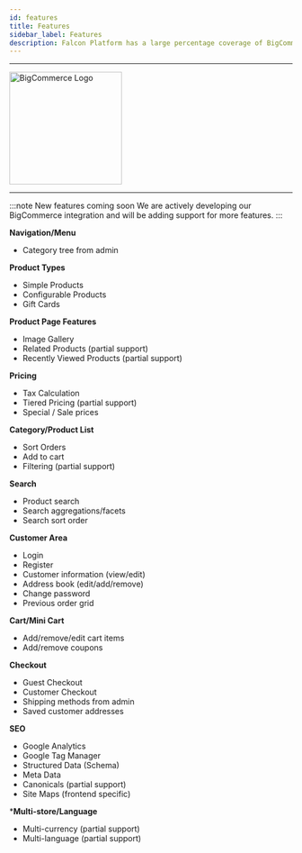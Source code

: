 ```yaml
---
id: features
title: Features
sidebar_label: Features
description: Falcon Platform has a large percentage coverage of BigCommerce features.
---
```


---

<a href="https://www.bigcommerce.com/" rel="noreferrer noopener" target="_blank" aria-label="visit the BigCommerce site">
  <img src="/img/docs/platform/bigcommerce-logo.svg" alt="BigCommerce Logo" width="200"/>
</a>

---

:::note New features coming soon
We are actively developing our BigCommerce integration and will be adding support for more features.
:::

**Navigation/Menu**

- Category tree from admin

**Product Types**
- Simple Products
- Configurable Products
- Gift Cards

**Product Page Features**
- Image Gallery
- Related Products (partial support)
- Recently Viewed Products (partial support)

**Pricing**
- Tax Calculation
- Tiered Pricing (partial support)
- Special / Sale prices

**Category/Product List**
- Sort Orders
- Add to cart
- Filtering (partial support)

**Search**
- Product search
- Search aggregations/facets
- Search sort order

**Customer Area**

- Login
- Register
- Customer information (view/edit)
- Address book (edit/add/remove)
- Change password
- Previous order grid

**Cart/Mini Cart**

- Add/remove/edit cart items
- Add/remove coupons

**Checkout**

- Guest Checkout
- Customer Checkout
- Shipping methods from admin
- Saved customer addresses

**SEO**

- Google Analytics
- Google Tag Manager
- Structured Data (Schema)
- Meta Data
- Canonicals (partial support)
- Site Maps (frontend specific)

***Multi-store/Language**

- Multi-currency (partial support)
- Multi-language (partial support)

